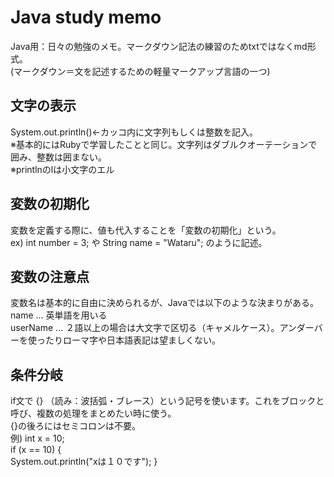 # Java study memo
Java用：日々の勉強のメモ。マークダウン記法の練習のためtxtではなくmd形式。<br>
(マークダウン＝文を記述するための軽量マークアップ言語の一つ)

## 文字の表示
System.out.println()←カッコ内に文字列もしくは整数を記入。<br>
※基本的にはRubyで学習したことと同じ。文字列はダブルクオーテーションで囲み、整数は囲まない。<br>
※printlnのlは小文字のエル

## 変数の初期化
変数を定義する際に、値も代入することを「変数の初期化」という。<br>
ex) int number = 3; や String name = "Wataru"; のように記述。

## 変数の注意点
変数名は基本的に自由に決められるが、Javaでは以下のような決まりがある。<br>
name ... 英単語を用いる<br>
userName ... ２語以上の場合は大文字で区切る（キャメルケース）。アンダーバーを使ったりローマ字や日本語表記は望ましくない。

## 条件分岐
if文で {} （読み：波括弧・ブレース）という記号を使います。これをブロックと呼び、複数の処理をまとめたい時に使う。<br>
{}の後ろにはセミコロンは不要。<br>
例) int x = 10;<br>
if (x == 10) {<br>
System.out.println("xは１０です");
}